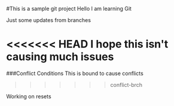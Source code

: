 #This is a sample git project
Hello I am learning Git

Just some updates from branches

<<<<<<< HEAD
I hope this isn't causing much issues
=======
###Conflict Conditions
This is bound to cause conflicts
>>>>>>> conflict-brch

Working on resets
